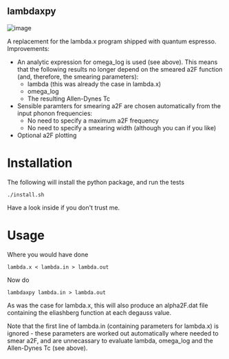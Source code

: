 ## lambdaxpy

![image](https://github.com/miicck/lambdaxpy/assets/8690175/fa762527-8e6e-4060-8932-f6f0be6166ec)

A replacement for the lambda.x program shipped with quantum espresso. Improvements:

* An analytic expression for omega_log is used (see above). This means that the following results no longer depend on the smeared a2F function (and, therefore, the smearing parameters):
  * lambda (this was already the case in lambda.x)
  * omega_log
  * The resulting Allen-Dynes Tc
* Sensible paramters for smearing a2F are chosen automatically from the input phonon frequencies:
  * No need to specify a maximum a2F frequency
  * No need to specify a smearing width (although you can if you like)
* Optional a2F plotting

# Installation
The following will install the python package, and run the tests

    ./install.sh

Have a look inside if you don't trust me.

# Usage
Where you would have done

    lambda.x < lambda.in > lambda.out

Now do

    lambdaxpy lambda.in > lambda.out

As was the case for lambda.x, this will also produce an alpha2F.dat file containing the eliashberg function at each degauss value.

Note that the first line of lambda.in (containing parameters for lambda.x) is ignored - these parameters are worked out automatically where needed to smear a2F, and are unnecassary to evaluate lambda, omega_log and the Allen-Dynes Tc (see above).
